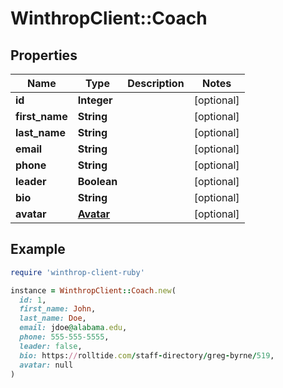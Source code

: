 # WinthropClient::Coach

## Properties

| Name | Type | Description | Notes |
| ---- | ---- | ----------- | ----- |
| **id** | **Integer** |  | [optional] |
| **first_name** | **String** |  | [optional] |
| **last_name** | **String** |  | [optional] |
| **email** | **String** |  | [optional] |
| **phone** | **String** |  | [optional] |
| **leader** | **Boolean** |  | [optional] |
| **bio** | **String** |  | [optional] |
| **avatar** | [**Avatar**](Avatar.md) |  | [optional] |

## Example

```ruby
require 'winthrop-client-ruby'

instance = WinthropClient::Coach.new(
  id: 1,
  first_name: John,
  last_name: Doe,
  email: jdoe@alabama.edu,
  phone: 555-555-5555,
  leader: false,
  bio: https://rolltide.com/staff-directory/greg-byrne/519,
  avatar: null
)
```

